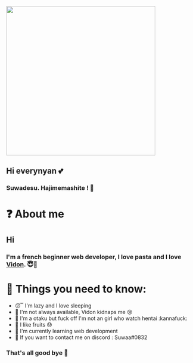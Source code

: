 
<img src="https://i.pinimg.com/originals/99/a6/2b/99a62ba62e84b8fc1ba73faea8dd9b48.gif" width="400" />

## Hi everynyan 💕

### Suwadesu. Hajimemashite ! 🍜

# ❓ About me

## Hi 
### I'm a french beginner web developer, I love pasta and I love <a href="https://github.com/vidon123">Vidon</a>. 😇💖

# 🤫 Things you need to know:

- 😴 I'm lazy and I love sleeping
- 💌 I'm not always available, Vidon kidnaps me :cry:
- 👹 I'm a otaku but fuck off I'm not an girl who watch hentai :kannafuck:
- 🍑 I like fruits :sweat:
- 📂 I'm currently learning web development
- 💭 If you want to contact me on discord : Suwaa#0832

### That's all good bye 👋
